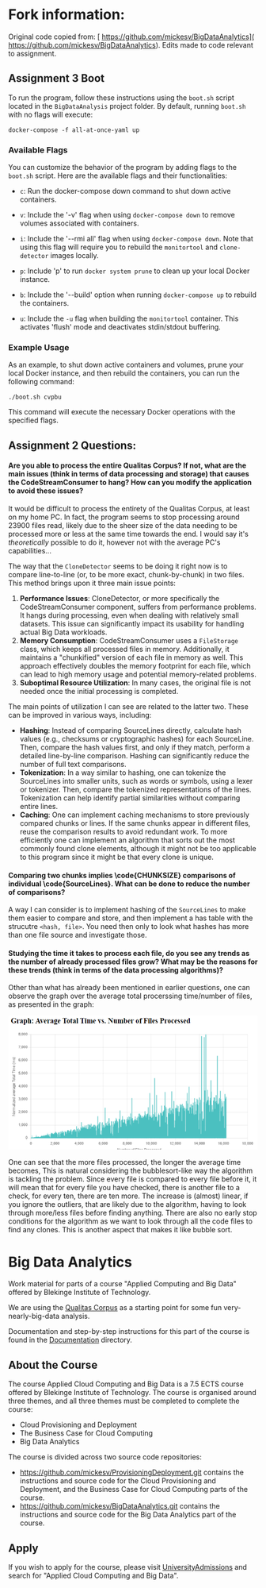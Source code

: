 # Fork information:

Original code copied from: [ https://github.com/mickesv/BigDataAnalytics]( https://github.com/mickesv/BigDataAnalytics). Edits made to code relevant to assignment.

## Assignment 3 Boot

To run the program, follow these instructions using the `boot.sh` script located in the `BigDataAnalysis` project folder. By default, running `boot.sh` with no flags will execute:

    docker-compose -f all-at-once-yaml up

### Available Flags

You can customize the behavior of the program by adding flags to the `boot.sh` script. Here are the available flags and their functionalities:

- `c`: Run the docker-compose down command to shut down active containers.

- `v`: Include the '-v' flag when using `docker-compose down` to remove volumes associated with containers.

- `i`: Include the '--rmi all' flag when using `docker-compose down`. Note that using this flag will require you to rebuild the `monitortool` and `clone-detector` images locally.

- `p`: Include 'p' to run `docker system prune` to clean up your local Docker instance.

- `b`: Include the '--build' option when running `docker-compose up` to rebuild the containers.

- `u`: Include the `-u` flag when building the `monitortool` container. This activates 'flush' mode and deactivates stdin/stdout buffering.

### Example Usage

As an example, to shut down active containers and volumes, prune your local Docker instance, and then rebuild the containers, you can run the following command:

    ./boot.sh cvpbu

This command will execute the necessary Docker operations with the specified flags.

## Assignment 2 Questions:
#### Are you able to process the entire Qualitas Corpus? If not, what are the main issues (think in terms of data processing and storage) that causes the CodeStreamConsumer to hang? How can you modify the application to avoid these issues?

It would be difficult to process the entirety of the Qualitas Corpus, at least on my home PC. In fact, the program seems to stop processing around 23900 files read, likely due to the sheer size of the data needing to be processed more or less at the same time towards the end. I would say it's *theoretically* possible to do it, however not with the average PC's capabilities...

The way that the `CloneDetector` seems to be doing it right now is to compare line-to-line (or, to be more exact, chunk-by-chunk) in two files. This method brings upon it three main issue points:

1. **Performance Issues**: CloneDetector, or more specifically the CodeStreamConsumer component, suffers from performance problems. It hangs during processing, even when dealing with relatively small datasets. This issue can significantly impact its usability for handling actual Big Data workloads.
2. **Memory Consumption**: CodeStreamConsumer uses a `FileStorage` class, which keeps all processed files in memory. Additionally, it maintains a "chunkified" version of each file in memory as well. This approach effectively doubles the memory footprint for each file, which can lead to high memory usage and potential memory-related problems.
3. **Suboptimal Resource Utilization**: In many cases, the original file is not needed once the initial processing is completed.

The main points of utilization I can see are related to the latter two. These can be improved in various ways, including:

- **Hashing**: Instead of comparing SourceLines directly, calculate hash values (e.g., checksums or cryptographic hashes) for each SourceLine. Then, compare the hash values first, and only if they match, perform a detailed line-by-line comparison. Hashing can significantly reduce the number of full text comparisons.
- **Tokenization**: In a way similar to hashing, one can tokenize the SourceLines into smaller units, such as words or symbols, using a lexer or tokenizer. Then, compare the tokenized representations of the lines. Tokenization can help identify partial similarities without comparing entire lines.
- **Caching**: One can implement caching mechanisms to store previously compared chunks or lines. If the same chunks appear in different files, reuse the comparison results to avoid redundant work. To more efficiently one can implement an algorithm that sorts out the most commonly found clone elements, although it might not be too applicable to this program since it might be that every clone is unique.

#### Comparing two chunks implies \code{CHUNKSIZE} comparisons of individual \code{SourceLines}. What can be done to reduce the number of comparisons?

A way I can consider is to implement hashing of the `SourceLines` to make them easier to compare and store, and then implement a has table with the strucutre `<hash, file>`. You need then only to look what hashes has more than one file source and investigate those.

#### Studying the time it takes to process each file, do you see any trends as the number of already processed files grow? What may be the reasons for these trends (think in terms of the data processing algorithms)?

Other than what has already been mentioned in earlier questions, one can observe the graph over the average total procerssing time/number of files, as presented in the graph:

![Plot for average match time over number of files](./img/graph.png)

One can see that the more files processed, the longer the average time becomes, This is natural considering the bubblesort-like way the algorithm is tackling the problem. Since every file is compared to every file before it, it will mean that for every file you have checked, there is another file to a check, for every ten, there are ten more. The increase is (almost) linear, if you ignore the outliers, that are likely due to the algorithm, having to look through more/less files before finding anything. There are also no early stop conditions for the algorithm as we want to look through all the code files to find any clones. This is another aspect that makes it like bubble sort. 



# Big Data Analytics
Work material for parts of a course "Applied Computing and Big Data" offered by Blekinge Institute of Technology.

We are using the [Qualitas Corpus](http://qualitascorpus.com/) as a starting point for some fun very-nearly-big-data analysis.

Documentation and step-by-step instructions for this part of the course is found in the [Documentation](Documentation) directory.

## About the Course
The course Applied Cloud Computing and Big Data is a 7.5 ECTS course offered by Blekinge Institute of Technology. The course is organised around three themes, and all three themes must be completed to complete the course:

- Cloud Provisioning and Deployment
- The Business Case for Cloud Computing
- Big Data Analytics

The course is divided across two source code repositories:

- https://github.com/mickesv/ProvisioningDeployment.git contains the instructions and source code for the Cloud Provisioning and Deployment, and the Business Case for Cloud Computing parts of the course.
- https://github.com/mickesv/BigDataAnalytics.git contains the instructions and source code for the Big Data Analytics part of the course.

## Apply
If you wish to apply for the course, please visit [UniversityAdmissions](https://www.universityadmissions.se/intl/start) and search for "Applied Cloud Computing and Big Data".
